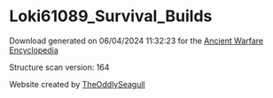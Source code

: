 # Loki61089_Survival_Builds

Download generated on 06/04/2024 11:32:23 for the [Ancient Warfare Encyclopedia](http://ancient-warfare.legends-of-gramdatis.com/)

Structure scan version: 164

Website created by [TheOddlySeagull](https://github.com/TheOddlySeagull/ancient-warfare-encyclopedia-website)
